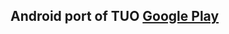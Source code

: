 ## Android port of TUO [Google Play](https://play.google.com/store/apps/details?id=de.neuwirthinformatik.Alexander.mTUO)
